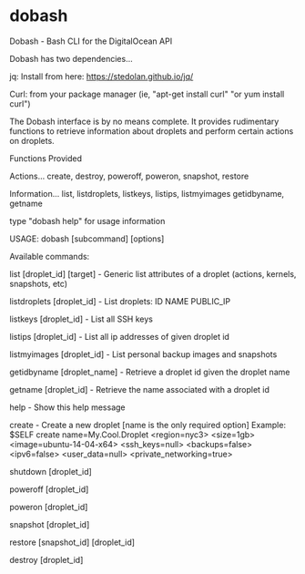 # dobash
Dobash - Bash CLI for the DigitalOcean API

Dobash has two dependencies...

   jq: Install from here: https://stedolan.github.io/jq/

   Curl: from your package manager (ie, "apt-get install curl" "or yum install curl")

The Dobash interface is by no means complete. It provides rudimentary functions to retrieve information about droplets and perform certain actions on droplets.

Functions Provided

Actions...
    create, destroy, poweroff, poweron, snapshot, restore

Information...
    list, listdroplets, listkeys, listips, listmyimages 
    getidbyname, getname
    
type "dobash help" for usage information
 
 
USAGE: dobash [subcommand] [options] 

Available commands:

   list [droplet_id] [target] - Generic list attributes of a droplet (actions, kernels, snapshots, etc)
   
   listdroplets [droplet_id]  - List droplets: ID NAME PUBLIC_IP
   
   listkeys [droplet_id]      - List all SSH keys
   
   listips [droplet_id]       - List all ip addresses of given droplet id
   
   listmyimages [droplet_id]  - List personal backup images and snapshots
   
   getidbyname [droplet_name] - Retrieve a droplet id given the droplet name
   
   getname [droplet_id]       - Retrieve the name associated with a droplet id   
   
   help                       - Show this help message

   
   create    - Create a new droplet [name is the only required option]
   Example: $SELF create name=My.Cool.Droplet <region=nyc3> <size=1gb> <image=ubuntu-14-04-x64> <ssh_keys=null> <backups=false> <ipv6=false> <user_data=null> <private_networking=true>
               
   shutdown [droplet_id]
   
   poweroff [droplet_id]
   
   poweron  [droplet_id]
   
   snapshot [droplet_id]
   
   restore  [snapshot_id] [droplet_id]
   
   destroy  [droplet_id]
   
   
